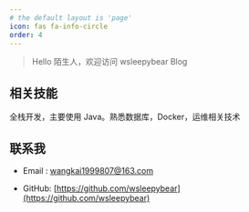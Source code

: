 ```yaml
---
# the default layout is 'page'
icon: fas fa-info-circle
order: 4
---
```


> Hello 陌生人，欢迎访问 wsleepybear Blog

## 相关技能

全栈开发，主要使用 Java。熟悉数据库，Docker，运维相关技术


## 联系我

- Email&nbsp;: [wangkai1999807@163.com](mailto:wangkai1999807@163.com)

- GitHub: [https://github.com/wsleepybear](https://github.com/wsleepybear)